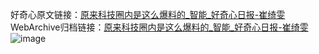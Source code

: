 好奇心原文链接：[原来科技圈内是这么爆料的_智能_好奇心日报-崔绮雯](https://www.qdaily.com/articles/1828.html)
WebArchive归档链接：[原来科技圈内是这么爆料的_智能_好奇心日报-崔绮雯](http://web.archive.org/web/20190623150057/https://www.qdaily.com/articles/1828.html)
![image](http://ww3.sinaimg.cn/large/007d5XDply1g3v63nm43yj30u037te81)